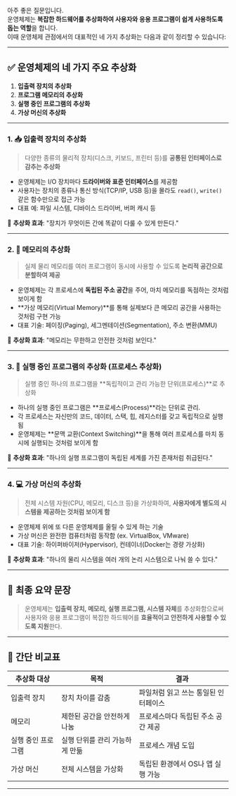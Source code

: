 아주 좋은 질문입니다.  
운영체제는 **복잡한 하드웨어를 추상화하여 사용자와 응용 프로그램이 쉽게 사용하도록 돕는 역할**을 합니다.  
이때 운영체제 관점에서의 대표적인 네 가지 추상화는 다음과 같이 정리할 수 있습니다:

---
## ✅ 운영체제의 네 가지 주요 추상화
1. **입출력 장치의 추상화**  
2. **프로그램 메모리의 추상화**  
3. **실행 중인 프로그램의 추상화**  
4. **가상 머신의 추상화**
---

### 1. 📥 입출력 장치의 추상화
> 다양한 종류의 물리적 장치(디스크, 키보드, 프린터 등)를 **공통된 인터페이스로 감추는 추상화**

- 운영체제는 I/O 장치마다 **드라이버와 표준 인터페이스**를 제공함
- 사용자는 장치의 종류나 통신 방식(TCP/IP, USB 등)을 몰라도 `read()`, `write()` 같은 함수만으로 접근 가능
- 대표 예: 파일 시스템, 디바이스 드라이버, 버퍼 캐시 등

🔹 **추상화 효과**: "장치가 무엇이든 간에 똑같이 다룰 수 있게 만든다."

---

### 2. 🧠 메모리의 추상화

> 실제 물리 메모리를 여러 프로그램이 동시에 사용할 수 있도록 **논리적 공간으로 분할하여 제공**

- 운영체제는 각 프로세스에 **독립된 주소 공간**을 주어, 마치 메모리를 독점하는 것처럼 보이게 함
- **가상 메모리(Virtual Memory)**를 통해 실제보다 큰 메모리 공간을 사용하는 것처럼 구현 가능
- 대표 기술: 페이징(Paging), 세그멘테이션(Segmentation), 주소 변환(MMU)

🔹 **추상화 효과**: "메모리는 무한하고 안전한 것처럼 보인다."

---

### 3. 🧾 실행 중인 프로그램의 추상화 (프로세스 추상화)

> 실행 중인 하나의 프로그램을 **독립적이고 관리 가능한 단위(프로세스)**로 추상화

- 하나의 실행 중인 프로그램은 **프로세스(Process)**라는 단위로 관리.
- 각 프로세스는 자신만의 코드, 데이터, 스택, 힙, 레지스터를 갖고 독립적으로 실행됨
- 운영체제는 **문맥 교환(Context Switching)**을 통해 여러 프로세스를 마치 동시에 실행되는 것처럼 보이게 함

🔹 **추상화 효과**: "하나의 실행 프로그램이 독립된 세계를 가진 존재처럼 취급된다."

---

### 4. 💻 가상 머신의 추상화

> 전체 시스템 자원(CPU, 메모리, 디스크 등)을 가상화하여, **사용자에게 별도의 시스템을 제공하는 것처럼 보이게 함**

- 운영체제 위에 또 다른 운영체제를 올릴 수 있게 하는 기술
- 가상 머신은 완전한 컴퓨터처럼 동작함 (ex. VirtualBox, VMware)
- 대표 기술: 하이퍼바이저(Hypervisor), 컨테이너(Docker는 경량 가상화)

🔹 **추상화 효과**: "하나의 물리 시스템을 여러 개의 논리 시스템으로 나눠 쓸 수 있다."

---

## 🧠 최종 요약 문장

> 운영체제는 **입출력 장치, 메모리, 실행 프로그램, 시스템 자체**를 추상화함으로써  
> 사용자와 응용 프로그램이 복잡한 하드웨어를 **효율적이고 안전하게 사용할 수 있도록 지원**한다.

---

## 📌 간단 비교표

| 추상화 대상          | 목적                                | 결과                                 |
|----------------------|-------------------------------------|--------------------------------------|
| 입출력 장치          | 장치 차이를 감춤                     | 파일처럼 읽고 쓰는 통일된 인터페이스 |
| 메모리               | 제한된 공간을 안전하게 나눔          | 프로세스마다 독립된 주소 공간 제공   |
| 실행 중인 프로그램   | 실행 단위를 관리 가능하게 만듦       | 프로세스 개념 도입                   |
| 가상 머신            | 전체 시스템을 가상화                 | 독립된 환경에서 OS나 앱 실행 가능    |

---